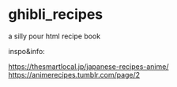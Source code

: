 # ghibli_recipes
a silly pour html recipe book

inspo&info: 

https://thesmartlocal.jp/japanese-recipes-anime/ 
https://animerecipes.tumblr.com/page/2

